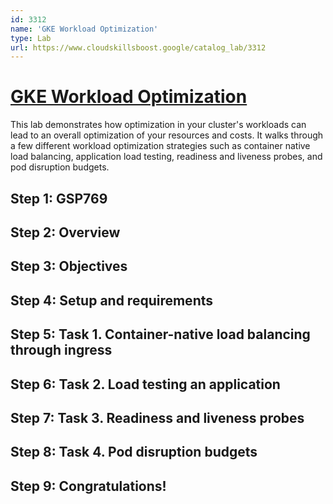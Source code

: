 ```yaml
---
id: 3312
name: 'GKE Workload Optimization'
type: Lab
url: https://www.cloudskillsboost.google/catalog_lab/3312
---
```


# [GKE Workload Optimization](https://www.cloudskillsboost.google/catalog_lab/3312)

This lab demonstrates how optimization in your cluster's workloads can lead to an overall optimization of your resources and costs. It walks through a few different workload optimization strategies such as container native load balancing, application load testing, readiness and liveness probes, and pod disruption budgets.

## Step 1: GSP769

## Step 2: Overview

## Step 3: Objectives

## Step 4: Setup and requirements

## Step 5: Task 1. Container-native load balancing through ingress

## Step 6: Task 2. Load testing an application

## Step 7: Task 3. Readiness and liveness probes

## Step 8: Task 4. Pod disruption budgets

## Step 9: Congratulations!

